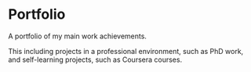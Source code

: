 # Portfolio
A portfolio of my main work achievements.

This including projects in a professional environment, such as PhD work, and self-learning projects, such as Coursera courses.
